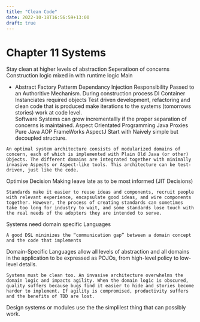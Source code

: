 ```yaml
---
title: "Clean Code"
date: 2022-10-18T16:56:59+13:00
draft: true
---
```


# Chapter 11 Systems

Stay clean at higher levels of abstraction
Seperatioon of concerns
Construction logic mixed in with runtime logic 
Main 
- Abstract Factory Patterm
Dependancy Injection 
Responsibility Passed to an Authoritive Mechanism.
During construction process DI Container Instanciates required objects
Test driven development, refactoring and clean code that is produced make iterations to the systems (tomorrows stories)
work at code level.   
Software Systems can grow incrementallly if the proper separation of concerns is maintained.
Aspect Orientated Programming 
Java Proxies 
Pure Java AOP FrameWorks
AspectJ 
Start with Naively simple but decoupled structure.

```
An optimal system architecture consists of modularized domains of concern, each of which is implemented with Plain Old Java (or other) Objects. The different domains are integrated together with minimally invasive Aspects or Aspect-like tools. This architecture can be test-driven, just like the code.
```
Optimise Decision Making leave late as to be most informed (JIT Decisions)

```
Standards make it easier to reuse ideas and components, recruit people with relevant experience, encapsulate good ideas, and wire components together. However, the process of creating standards can sometimes take too long for industry to wait, and some standards lose touch with the real needs of the adopters they are intended to serve.
```
Systems need domain specific Languages 

```
A good DSL minimizes the “communication gap” between a domain concept and the code that implements
```

Domain-Specific Languages allow all levels of abstraction and all domains in the application to be expressed as POJOs, from high-level policy to low-level details.

```
Systems must be clean too. An invasive architecture overwhelms the domain logic and impacts agility. When the domain logic is obscured, quality suffers because bugs find it easier to hide and stories become harder to implement. If agility is compromised, productivity suffers and the benefits of TDD are lost.
```
Design systems or modules use the the simplilest thing that can possibly work.





